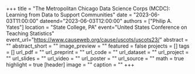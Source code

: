 +++ 
title = "The Metropolitan Chicago Data Science Corps (MCDC): Learning from Data to Support Communities" 
date = "2023-06-03T11:00:00" 
dateend="2023-06-03T12:00:00" 
authors = ["Philip A. Yates"] 
location = "State College, PA" 
event="United States Conference on Teaching Statistics" 
event_url="https://www.causeweb.org/cause/uscots/uscots23/" 
abstract = "" 
abstract_short = "" 
image_preview = "" featured = false projects = [] tags = [] 
url_pdf = "" 
url_preprint = "" url_code = "" url_dataset = "" url_project = "" url_slides = "" url_video = "" 
url_poster = "" 
url_source = "" math = true highlight = true [header] image = "" caption = "" 
+++
